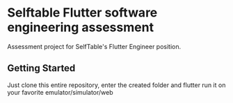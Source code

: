# Selftable Flutter software engineering assessment

Assessment project for SelfTable's Flutter Engineer position.

## Getting Started

Just clone this entire repository, enter the created folder and flutter run it on your favorite emulator/simulator/web
